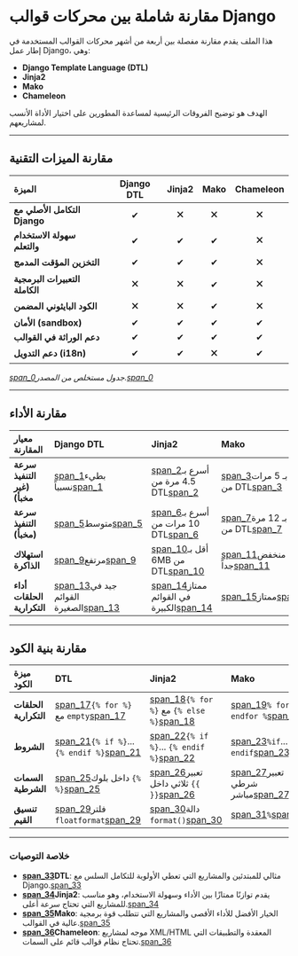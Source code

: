 # مقارنة شاملة بين محركات قوالب Django

هذا الملف يقدم مقارنة مفصلة بين أربعة من أشهر محركات القوالب المستخدمة في إطار عمل Django، وهي:
* **Django Template Language (DTL)**
* **Jinja2**
* **Mako**
* **Chameleon**

الهدف هو توضيح الفروقات الرئيسية لمساعدة المطورين على اختيار الأداة الأنسب لمشاريعهم.

***

## مقارنة الميزات التقنية

| الميزة | Django DTL | Jinja2 | Mako | Chameleon |
| :--- | :---: | :---: | :---: | :---: |
| **التكامل الأصلي مع Django** | ✔ | 🗙 | 🗙 | 🗙 |
| **سهولة الاستخدام والتعلم** | ✔ | ✔ | ✔ | 🗙 |
| **التخزين المؤقت المدمج** | ✔ | ✔ | ✔ | 🗙 |
| **التعبيرات البرمجية الكاملة** | 🗙 | 🗙 | ✔ | 🗙 |
| **الكود البايثوني المضمن** | 🗙 | 🗙 | ✔ | 🗙 |
| **الأمان (sandbox)** | ✔ | ✔ | ✔ | ✔ |
| **دعم الوراثة في القوالب** | ✔ | ✔ | ✔ | ✔ |
| **دعم التدويل (i18n)** | ✔ | ✔ | 🗙 | ✔ |

*[span_0](start_span)جدول مستخلص من المصدر.[span_0](end_span)*

***

## مقارنة الأداء

| معيار المقارنة | Django DTL | Jinja2 | Mako | Chameleon |
| :--- | :--- | :--- | :--- | :--- |
| **سرعة التنفيذ (غير مخبأ)** | [span_1](start_span)بطيء نسبياً[span_1](end_span) | [span_2](start_span)أسرع بـ 4.5 مرة من DTL[span_2](end_span) | [span_3](start_span)أسرع بـ 5 مرات من DTL[span_3](end_span) | [span_4](start_span)سريع جداً[span_4](end_span) |
| **سرعة التنفيذ (مخبأ)** | [span_5](start_span)متوسط[span_5](end_span) | [span_6](start_span)أسرع بـ 10 مرات من DTL[span_6](end_span) | [span_7](start_span)أسرع بـ 12 مرة من DTL[span_7](end_span) | [span_8](start_span)أسرع بـ 9 مرات من DTL[span_8](end_span) |
| **استهلاك الذاكرة** | [span_9](start_span)مرتفع[span_9](end_span) | [span_10](start_span)أقل بـ 6MB من DTL[span_10](end_span) | [span_11](start_span)منخفض جداً[span_11](end_span) | [span_12](start_span)منخفض[span_12](end_span) |
| **أداء الحلقات التكرارية** | [span_13](start_span)جيد في القوائم الصغيرة[span_13](end_span) | [span_14](start_span)ممتاز في القوائم الكبيرة[span_14](end_span) | [span_15](start_span)ممتاز[span_15](end_span) | [span_16](start_span)جيد جداً[span_16](end_span) |

***

## مقارنة بنية الكود

| ميزة الكود | DTL | Jinja2 | Mako | Chameleon |
| :--- | :--- | :--- | :--- | :--- |
| **الحلقات التكرارية** | [span_17](start_span)`{% for %}` مع `empty`[span_17](end_span) | [span_18](start_span)`{% for %}` مع `{% else %}`[span_18](end_span) | [span_19](start_span)`% for` مع `endfor %`[span_19](end_span) | [span_20](start_span)`tal:repeat`[span_20](end_span) |
| **الشروط** | [span_21](start_span)`{% if %}`... `{% endif %}`[span_21](end_span) | [span_22](start_span)`{% if %}`... `{% endif %}`[span_22](end_span) | [span_23](start_span)`%if`... `% endif`[span_23](end_span) | [span_24](start_span)`tal.condition`[span_24](end_span) |
| **السمات الشرطية** | [span_25](start_span)داخل بلوك `{% %}`[span_25](end_span) | [span_26](start_span)تعبير ثلاثي داخل `{{ }}`[span_26](end_span) | [span_27](start_span)تعبير شرطي مباشر[span_27](end_span) | [span_28](start_span)`tal attributes`[span_28](end_span) |
| **تنسيق القيم** | [span_29](start_span)فلتر `floatformat`[span_29](end_span) | [span_30](start_span)دالة `format()`[span_30](end_span) | [span_31](start_span)`%`[span_31](end_span) | [span_32](start_span)دالة `format` داخل `python:`[span_32](end_span) |

***

### خلاصة التوصيات

* **[span_33](start_span)DTL**: مثالي للمبتدئين والمشاريع التي تعطي الأولوية للتكامل السلس مع Django.[span_33](end_span)
* **[span_34](start_span)Jinja2**: يقدم توازنًا ممتازًا بين الأداء وسهولة الاستخدام، وهو مناسب للمشاريع التي تحتاج سرعة أعلى.[span_34](end_span)
* **[span_35](start_span)Mako**: الخيار الأفضل للأداء الأقصى والمشاريع التي تتطلب قوة برمجية عالية في القوالب.[span_35](end_span)
* **[span_36](start_span)Chameleon**: موجه لمشاريع XML/HTML المعقدة والتطبيقات التي تحتاج نظام قوالب قائم على السمات.[span_36](end_span)
